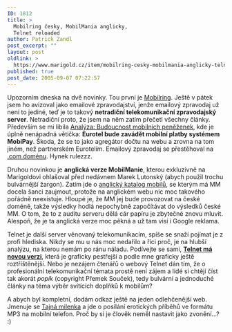 ```yaml
---
ID: 1812
title: >
  Mobilring česky, MobilMania anglicky,
  Telnet reloaded
author: Patrick Zandl
post_excerpt: ""
layout: post
oldlink: >
  https://www.marigold.cz/item/mobilring-cesky-mobilmania-anglicky-telnet-reloaded
published: true
post_date: 2005-09-07 07:22:57
---
```

<p>Upozorním dneska na dvě novinky. Tou první je <a href="http://www.mobilring.cz">Mobilring</a>. Ještě v pátek jsem ho avizoval jako emailové zpravodajství, jenže emailový zpravodaj už není to jediné, teď je to takový <strong>netradiční telekomunikační zpravodajský server</strong>. Netradiční proto, že jsem na něm zatím přečetl všechny články. Především se mi libila <a href="http://www.mobilring.cz/component/option,com_mbr_content/task,view/id,18/category,operatori/">Analýza: Budoucnost mobilních peněženek</a>, kde je úplně nenápadná větička: <strong>Eurotel bude zavádět mobilní platby systémem MobiPay</strong>. Škoda, že se to jako agregátor dočtu na webu a zrovna na tom jiném,  než partnerském Eurotelím. Emailový zpravodaj se přestěhoval na <a href="http://www.mobilring.com">.com doménu</a>. Hynek rulezzz.</p>

<p>Druhou novinkou je <strong>anglická verze MobilManie</strong>, kterou exkluzivně na Marigoldovi ohlašoval před nedávnem Marek Lutonský (abych použil trochu bulvárnější žargon). Zatím jde o <a href="http://www.mobilmania.cz/phones/">anglický katalog mobilů</a>, se kterým má MM docela šanci zaujmout, protože na anglickém webu nic moc takového pořádně neexistuje. Hloupé je, že MM jej bude provozovat na české doméně, takže výsledky hodlá nepochybně započítávat do výsledků české MM. O tom, že to z auditu serveru dělá cár papíru je zbytečné znovu mluvit. Alespoň, že je ta anglická verze moc pěkná a už tam visí i Google reklama.</p>

<p>Telnet je další server věnovaný telekomunikacím, spíše se snaží pojímat je z profi hlediska. Nikdy se mu u nás moc nedařilo a říci proč, je na hlubší analýzu, na kterou nemám po ránu náladu. Podívejte se sami, <a href="http://www.telnet.cz/"><strong>Telnet má novou verzi</strong></a>, která je graficky pestřejší a podle mne graficky ještě roztříštěnější. Nebo je nezájem čtenářů o webový Telnet dán tím, že o profesionální telekomunikační témata prostě není zájem a lidé si chtějí číst tak akorát  <em>popík</em> (copyright Přemek Souček), tedy bulvární a jednoduché články na téma výběr svítících doplňků k mobilům?</p>

<p>A abych byl kompletní, dodám odkaz ještě na jeden odlehčenější web. Jmenuje se <a href="http://www.tajnamilenka.cz/">Tajná milenka</a> a jde o posílání erotických příběhů ve formátu MP3 na mobilní telefon. Proč by si je člověk neměl nastavit jako zvonění...? :)
</p>
